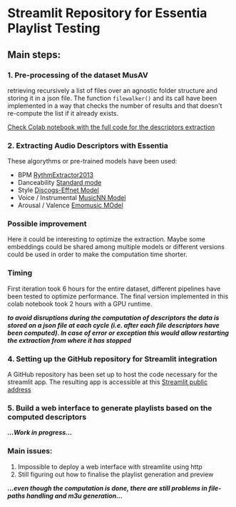 # Streamlit Repository for Essentia Playlist Testing

## Main steps:

### 1. Pre-processing of the dataset MusAV

retrieving recursively a list of files over an agnostic folder structure and storing it in a json file. The function ```filewalker()``` and its call have been implemented in a way that checks the number of results and that doesn't re-compute the list if it already exists.

[Check Colab notebook with the full code for the descriptors extraction](https://colab.research.google.com/drive/1wfLR03x49FdYityigL_VLSRFJV6wRahp?usp=sharing)

### 2. Extracting Audio Descriptors with Essentia

These algorythms or pre-trained models have been used:

- BPM [RythmExtractor2013](https://essentia.upf.edu/reference/std_RhythmExtractor2013.html)
- Danceability [Standard mode](https://essentia.upf.edu/reference/std_Danceability.html)
- Style [Discogs-Effnet Model](https://essentia.upf.edu/models/music-style-classification/discogs-effnet/discogs-effnet-bs64-1.pb)
- Voice / Instrumental [MusicNN Model](https://essentia.upf.edu/models/classifiers/voice_instrumental/voice_instrumental-musicnn-mtt-2.pb)
- Arousal / Valence [Emomusic MOdel](https://essentia.upf.edu/models/classification-heads/emomusic/emomusic-musicnn-msd-2.pb)

### Possible improvement

Here it could be interesting to optimize the extraction. Maybe some embeddings could be shared among multiple models or different versions could be used in order to make the computation time shorter.

### Timing

First iteration took 6 hours for the entire dataset, different pipelines have been tested to optimize performance. The final version implemented in this colab notebook took 2 hours with a GPU runtime.

***to avoid disruptions during the computation of descriptors the data is stored on a json file at each cycle (i.e. after each file descriptors have been computed). In case of error or exception this would allow restarting the extraction from where it has stopped***

### 4. Setting up the GitHub repository for Streamlit integration

A GitHub repository has been set up to host the code necessary for the streamlit app.
The resulting app is accessible at this [Streamlit public address](https://essentia-playlist.streamlit.app/) 

### 5. Build a web interface to generate playlists based on the computed descriptors

***...Work in progress...***



### Main issues:

1. Impossible to deploy a web interface with streamlite using http
2. Still figuring out how to finalise the playlist generation and preview

***...even though the computation is done, there are still problems in file-paths handling and m3u generation...***
